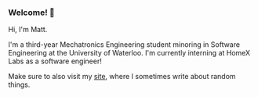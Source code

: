### Welcome! 👋

Hi, I'm Matt.

I'm a third-year Mechatronics Engineering student minoring in Software Engineering at the University of Waterloo. I'm currently interning at HomeX Labs as a software engineer!

Make sure to also visit my [site](https://mhyeun.github.io), where I sometimes write about random things.
